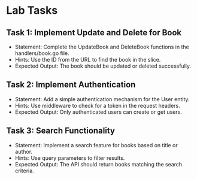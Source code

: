 # Lab Tasks

## Task 1: Implement Update and Delete for Book
- Statement: Complete the UpdateBook and DeleteBook functions in the handlers/book.go file.
- Hints: Use the ID from the URL to find the book in the slice.
- Expected Output: The book should be updated or deleted successfully.

## Task 2: Implement Authentication
- Statement: Add a simple authentication mechanism for the User entity.
- Hints: Use middleware to check for a token in the request headers.
- Expected Output: Only authenticated users can create or get users.

## Task 3: Search Functionality
- Statement: Implement a search feature for books based on title or author.
- Hints: Use query parameters to filter results.
- Expected Output: The API should return books matching the search criteria.